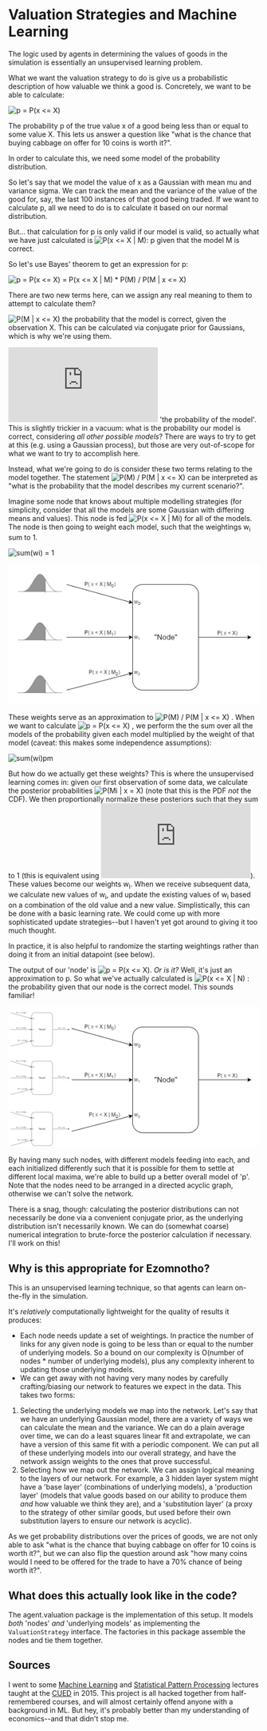 # Valuation Strategies and Machine Learning

The logic used by agents in determining the values of goods in the simulation is essentially an unsupervised learning problem.

What we want the valuation strategy to do is give us a probabilistic description of how valuable we think a good is. Concretely, we want to be able to calculate:

![p = P(x <= X)]

The probability p of the true value x of a good being less than or equal to some value X. This lets us answer a question like "what is the chance that buying cabbage on offer for 10 coins is worth it?".

In order to calculate this, we need some model of the probability distribution.

So let's say that we model the value of x as a Gaussian with mean mu and variance sigma. We can track the mean and the variance of the value of the good for, say, the last 100 instances of that good being traded. If we want to calculate p, all we need to do is to calculate it based on our normal distribution.

But... that calculation for p is only valid if our model is valid, so actually what we have just calculated is ![P(x <= X | M)]: p given that the model M is correct.

So let's use Bayes' theorem to get an expression for p:

![p = P(x <= X) = P(x <= X | M) * P(M) / P(M | x <= X)]

There are two new terms here, can we assign any real meaning to them to attempt to calculate them?

![P(M | x <= X)] the probability that the model is correct, given the observation X. This can be calculated via conjugate prior for Gaussians, which is why we're using them.

![P(M)] 'the probability of the model'. This is slightly trickier in a vacuum: what is the probability our model is correct, considering _all other possible models_? There are ways to try to get at this (e.g. using a Gaussian process), but those are very out-of-scope for what we want to try to accomplish here.

Instead, what we're going to do is consider these two terms relating to the model together. The statement ![P(M) / P(M | x <= X)] can be interpreted as "what is the probability that the model describes my current scenario?".

Imagine some node that knows about multiple modelling strategies (for simplicity, consider that all the models are some Gaussian with differing means and values). This node is fed ![P(x <= X | Mi)] for all of the models. The node is then going to weight each model, such that the weightings w<sub>i</sub> sum to 1.

 ![sum(wi) = 1]

 ![Single Node](https://github.com/CharlesMicou/ezomnotho-prototype/blob/master/docs/img/validation_strategies/single_node.png)

These weights serve as an approximation to ![P(M) / P(M | x <= X)] . When we want to calculate ![p = P(x <= X)] , we perform the the sum over all the models of the probability given each model multiplied by the weight of that model (caveat: this makes some independence assumptions):

![sum(wi)pm]

But how do we actually get these weights? This is where the unsupervised learning comes in: given our first observation of some data, we calculate the posterior probabilities ![P(Mi | x = X)] (note that this is the PDF _not_ the CDF). We then proportionally normalize these posteriors such that they sum to 1 (this is equivalent using ![P(M)]). These values become our weights w<sub>i</sub>. When we receive subsequent data, we calculate new values of w<sub>i</sub>, and update the existing values of w<sub>i</sub> based on a combination of the old value and a new value. Simplistically, this can be done with a basic learning rate. We could come up with more sophisticated update strategies--but I haven't yet got around to giving it too much thought.

In practice, it is also helpful to randomize the starting weightings rather than doing it from an initial datapoint (see below).

The output of our 'node' is ![p = P(x <= X)]. _Or is it?_ Well, it's just an approximation to p. So what we've actually calculated is ![P(x <= X | N)] : the probability given that our node is the correct model. This sounds familiar!

![Multi node](https://github.com/CharlesMicou/ezomnotho-prototype/blob/master/docs/img/validation_strategies/node_network.png)

By having many such nodes, with different models feeding into each, and each initialized differently such that it is possible for them to settle at different local maxima, we're able to build up a better overall model of 'p'. Note that the nodes need to be arranged in a directed acyclic graph, otherwise we can't solve the network.

There is a snag, though: calculating the posterior distributions can not necessarily be done via a convenient conjugate prior, as the underlying distribution isn't necessarily known. We can do (somewhat coarse) numerical integration to brute-force the posterior calculation if necessary. I'll work on this!

## Why is this appropriate for Ezomnotho?

This is an unsupervised learning technique, so that agents can learn on-the-fly in the simulation.

It's _relatively_ computationally lightweight for the quality of results it produces:
 * Each node needs update a set of weightings. In practice the number of links for any given node is going to be less than or equal to the number of underlying models. So a bound on our complexity is O(number of nodes * number of underlying models), plus any complexity inherent to updating those underlying models.
 * We can get away with not having very many nodes by carefully crafting/biasing our network to features we expect in the data. This takes two forms:
  1. Selecting the underlying models we map into the network. Let's say that we have an underlying Gaussian model, there are a variety of ways we can calculate the mean and the variance. We can do a plain average over time, we can do a least squares linear fit and extrapolate, we can have a version of this same fit with a periodic component. We can put all of these underlying models into our overall strategy, and have the network assign weights to the ones that prove successful.
  2. Selecting how we map out the network. We can assign logical meaning to the layers of our network. For example, a 3 hidden layer system might have a 'base layer' (combinations of underlying models), a 'production layer' (models that value goods based on our ability to produce them _and_ how valuable we think they are), and a 'substitution layer' (a proxy to the strategy of other similar goods, but used before their own substitution layers to ensure our network is acyclic).

As we get probability distributions over the prices of goods, we are not only able to ask "what is the chance that buying cabbage on offer for 10 coins is worth it?", but we can also flip the question around ask "how many coins would I need to be offered for the trade to have a 70% chance of being worth it?".

## What does this actually look like in the code?

The agent.valuation package is the implementation of this setup. It models _both_ 'nodes' _and_ 'underlying models' as implementing the `ValuationStrategy` interface. The factories in this package assemble the nodes and tie them together.    


 ## Sources

I went to some [Machine Learning](http://mlg.eng.cam.ac.uk/teaching/4f13/1617/) and [Statistical Pattern Processing](http://mi.eng.cam.ac.uk/~mjfg/local/4F10/) lectures taught at the [CUED](http://www.eng.cam.ac.uk/) in 2015. This project is all hacked together from half-remembered courses, and will almost certainly offend anyone with a background in ML. But hey, it's probably better than my understanding of economics--and that didn't stop me.

 [p = P(x <= X)]: https://latex.codecogs.com/gif.latex?p&space;=&space;P(x&space;\leq&space;X)
 [P(x <= X | M)]: https://latex.codecogs.com/gif.latex?P(x&space;\leq&space;X&space;|M)
 [P(x <= X | N)]: https://latex.codecogs.com/gif.latex?P(x&space;\leq&space;X&space;|N)
 [p = P(x <= X) = P(x <= X | M) * P(M) / P(M | x <= X)]: https://latex.codecogs.com/gif.latex?p&space;=&space;P(x&space;\leq&space;X)&space;=&space;\frac{P(x&space;\leq&space;X&space;|M)&space;P(M)}{P(M|x&space;\leq&space;X)}
 [P(M | x <= X)]: https://latex.codecogs.com/gif.latex?P(M|x&space;\leq&space;X)
 [P(M)]: https://latex.codecogs.com/gif.latex?P(M)
 [P(M) / P(M | x <= X)]: https://latex.codecogs.com/gif.latex?\frac{P(M)}{P(M|x&space;\leq&space;X)}
 [P(x <= X | Mi)]: https://latex.codecogs.com/gif.latex?P(x&space;\leq&space;X&space;|&space;M_{i})
 [P(Mi | x = X)]: https://latex.codecogs.com/gif.latex?P(M_{i}&space;|&space;x=X)
 [sum(wi) = 1]: https://latex.codecogs.com/gif.latex?\sum_{i}^{N_{models}}w_{i}&space;=&space;1
 [sum(wi)pm]: https://latex.codecogs.com/gif.latex?\sum_{i}^{N_{models}}w_{i}P(x&space;\leq&space;X&space;|&space;M_{i})

